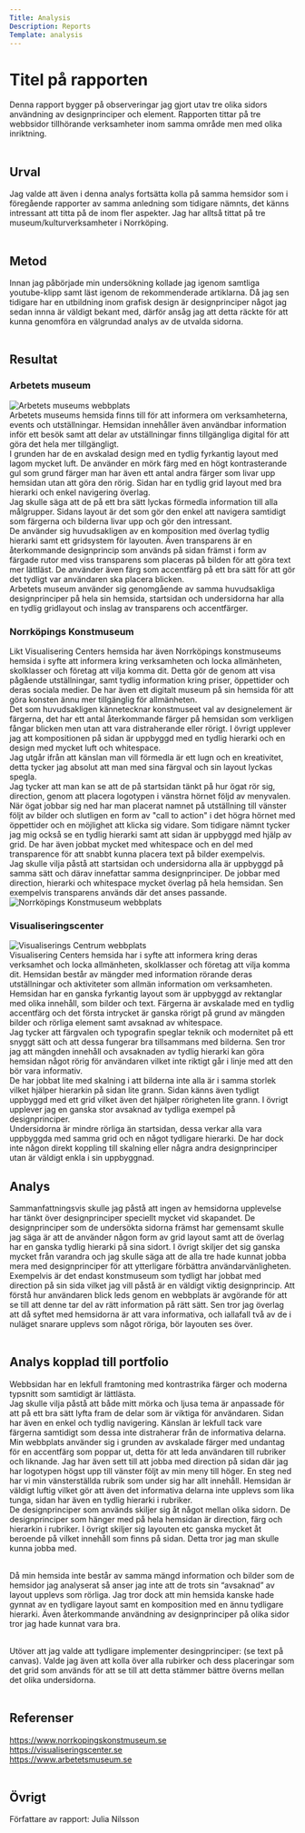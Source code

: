 ```yaml
---
Title: Analysis
Description: Reports
Template: analysis
---
```


Titel på rapporten
=======================

Denna rapport bygger på observeringar jag gjort utav tre olika sidors användning av designprinciper och element. Rapporten tittar på tre webbsidor tillhörande verksamheter inom samma område men med olika inriktning.<br><br>

Urval
-----------------------

Jag valde att även i denna analys fortsätta kolla på samma hemsidor som i föregående rapporter av samma anledning som tidigare nämnts, det känns intressant att titta på de inom fler aspekter. Jag har alltså tittat på tre museum/kulturverksamheter i Norrköping.<br><br>

Metod
-----------------------

Innan jag påbörjade min undersökning kollade jag igenom samtliga youtube-klipp samt läst igenom de rekommenderade artiklarna. Då jag sen tidigare har en utbildning inom grafisk design är designprinciper något jag sedan innna är väldigt bekant med, därför ansåg jag att detta räckte för att kunna genomföra en välgrundad analys av de utvalda sidorna.<br><br>

Resultat
-----------------------

<h3>Arbetets museum</h3>
<div class="container-rapport">
<div><img src="%base_url%/content/analysis/img/arbetsmuseet.png" alt="Arbetets museums webbplats"></div>
<div class="text-rapport">Arbetets museums hemsida finns till för att informera om verksamheterna, events och utställningar. Hemsidan innehåller även användbar information inför ett besök samt att delar av utställningar finns tillgängliga digital för att göra det hela mer tillgängligt.<br>
I grunden har de en avskalad design med en tydlig fyrkantig layout med lagom mycket luft. De använder en mörk färg med en högt kontrasterande gul som grund färger man har även ett antal andra färger som livar upp hemsidan utan att göra den rörig. Sidan har en tydlig grid layout med bra hierarki och enkel navigering överlag.<br>
Jag skulle säga att de på ett bra sätt lyckas förmedla information till alla målgrupper. Sidans layout är det som gör den enkel att navigera samtidigt som färgerna och bilderna livar upp och gör den intressant.<br>
De använder sig huvudsakligen av en komposition med överlag tydlig hierarki samt ett gridsystem för layouten. Även transparens är en återkommande designprincip som används på sidan främst i form av färgade rutor med viss transparens som placeras på bilden för att göra text mer lättläst. De använder även färg som accentfärg på ett bra sätt för att gör det tydligt var användaren ska placera blicken.<br>
Arbetets museum använder sig genomgående av samma huvudsakliga designprinciper på hela sin hemsida, startsidan och undersidorna har alla en tydlig gridlayout och inslag av transparens och accentfärger.</div>
</div>

<h3>Norrköpings Konstmuseum</h3>
<div class="container-rapport">
<div class="text-rapport">Likt Visualisering Centers hemsida har även Norrköpings konstmuseums hemsida i syfte att informera kring verksamheten och locka allmänheten, skolklasser och företag att vilja komma dit. Detta gör de genom att visa pågående utställningar, samt tydlig information kring priser, öppettider och deras sociala medier. De har även ett digitalt museum på sin hemsida för att göra konsten ännu mer tillgänglig för allmänheten.<br>
Det som huvudsakligen kännetecknar konstmuseet val av designelement är färgerna, det har ett antal återkommande färger på hemsidan som verkligen fångar blicken men utan att vara distraherande eller rörigt. I övrigt upplever jag att kompositionen på sidan är uppbyggd med en tydlig hierarki och en design med mycket luft och whitespace.<br>
Jag utgår ifrån att känslan man vill förmedla är ett lugn och en kreativitet, detta tycker jag absolut att man med sina färgval och sin layout lyckas spegla. <br>
Jag tycker att man kan se att de på startsidan tänkt på hur ögat rör sig, direction, genom att placera logotypen i vänstra hörnet följd av menyvalen. När ögat jobbar sig ned har man placerat namnet på utställning till vänster följt av bilder och slutligen en form av "call to action" i det högra hörnet med öppettider och en möjlighet att klicka sig vidare. Som tidigare nämnt tycker jag mig också se en tydlig hierarki samt att sidan är uppbyggd med hjälp av grid. De har även jobbat mycket med whitespace och en del med transparence för att snabbt kunna placera text på bilder exempelvis.<br>
Jag skulle vilja påstå att startsidan och undersidorna alla är uppbyggd på samma sätt och därav innefattar samma designprinciper. De jobbar med direction, hierarki och whitespace mycket överlag på hela hemsidan. Sen exempelvis transparens används där det anses passande.</div>
<div><img class="hoger-skugga" src="%base_url%/content/analysis/img/konstmuseet.png" alt="Norrköpings Konstmuseum webbplats"></div>
</div>

<h3>Visualiseringscenter</h3>
<div class="container-rapport">
<div><img src="%base_url%/content/analysis/img/visualiseringsc.png" alt="Visualiserings Centrum webbplats"></div>
<div class="text-rapport">Visualisering Centers hemsida har i syfte att informera kring deras verksamhet och locka allmänheten, skolklasser och företag att vilja komma dit. Hemsidan består av mängder med information rörande deras utställningar och aktiviteter som allmän information om verksamheten.<br>
Hemsidan har en ganska fyrkantig layout som är uppbyggd av rektanglar med olika innehåll, som bilder och text. Färgerna är avskalade med en tydlig accentfärg och det första intrycket är ganska rörigt på grund av mängden bilder och rörliga element samt avsaknad av whitespace.<br>
Jag tycker att färgvalen och typografin speglar teknik och modernitet på ett snyggt sätt och att dessa fungerar bra tillsammans med bilderna. Sen tror jag att mängden innehåll och avsaknaden av tydlig hierarki kan göra hemsidan något rörig för användaren vilket inte riktigt går i linje med att den bör vara informativ.<br>
De har jobbat lite med skalning i att bilderna inte alla är i samma storlek vilket hjälper hierarkin på sidan lite grann. Sidan känns även tydligt uppbyggd med ett grid vilket även det hjälper rörigheten lite grann. I övrigt upplever jag en ganska stor avsaknad av tydliga exempel på designprinciper.<br>
Undersidorna är mindre rörliga än startsidan, dessa verkar alla vara uppbyggda med samma grid och en något tydligare hierarki. De har dock inte någon direkt koppling till skalning eller några andra designprinciper utan är väldigt enkla i sin uppbyggnad.</div>
</div>

Analys
-----------------------

Sammanfattningsvis skulle jag påstå att ingen av hemsidorna upplevelse har tänkt över designprinciper speciellt mycket vid skapandet. De designprinciper som de undersökta sidorna främst har gemensamt skulle jag säga är att de använder någon form av grid layout samt att de överlag har en ganska tydlig hierarki på sina sidort. I övrigt skiljer det sig ganska mycket från varandra och jag skulle säga att de alla tre hade kunnat jobba mera med designprinciper för att ytterligare förbättra användarvänligheten. Exempelvis är det endast konstmuseum som tydligt har jobbat med direction på sin sida vilket jag vill påstå är en väldigt viktig designprincip. Att förstå hur användaren blick leds genom en webbplats är avgörande för att se till att denne tar del av rätt information på rätt sätt. Sen tror jag överlag att då syftet med hemsidorna är att vara informativa, och iallafall två av de i nuläget snarare upplevs som något röriga, bör layouten ses över.<br><br>

Analys kopplad till portfolio
-----------------------

Webbsidan har en lekfull framtoning med kontrastrika färger och moderna typsnitt som samtidigt är lättlästa.<br>
Jag skulle vilja påstå att både mitt mörka och ljusa tema är anpassade för att på ett bra sätt lyfta fram de delar som är viktiga för användaren. Sidan har även en enkel och tydlig navigering. Känslan är lekfull tack vare färgerna samtidigt som dessa inte distraherar från de informativa delarna.<br>
Min webbplats använder sig i grunden av avskalade färger med undantag för en accentfärg som poppar ut, detta för att leda användaren till rubriker och liknande. Jag har även sett till att jobba med direction på sidan där jag har logotypen högst upp till vänster följt av min meny till höger. En steg ned har vi min vänsterställda rubrik som under sig har allt innehåll. Hemsidan är väldigt luftig vilket gör att även det informativa delarna inte upplevs som lika tunga, sidan har även en tydlig hierarki i rubriker.<br>
De designprinciper som används skiljer sig åt något mellan olika sidorn. De designprinciper som hänger med på hela hemsidan är direction, färg och hierarkin i rubriker. I övrigt skiljer sig layouten etc ganska mycket åt beroende på vilket innehåll som finns på sidan. Detta tror jag man skulle kunna jobba med.<br><br>

Då min hemsida inte består av samma mängd information och bilder som de hemsidor jag analyserat så anser jag inte att de trots sin “avsaknad” av layout upplevs som rörliga. Jag tror dock att min hemsida kanske hade gynnat av en tydligare layout samt en komposition med en ännu tydligare hierarki. Även återkommande användning av designprinciper på olika sidor tror jag hade kunnat vara bra.<br><br>

Utöver att jag valde att tydligare implementer desingprinciper: (se text på canvas). Valde jag även att kolla över alla rubirker och dess placeringar som det grid som används för att se till att detta stämmer bättre överns mellan det olika undersidorna.<br><br>

Referenser
-----------------------

https://www.norrkopingskonstmuseum.se<br>
https://visualiseringscenter.se<br>
https://www.arbetetsmuseum.se<br><br>

Övrigt
-----------------------

Författare av rapport: Julia Nilsson